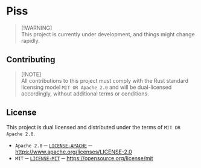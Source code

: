 # Piss

> [!WARNING]\
> This project is currently under development, and things might change rapidly.

## Contributing

> [!NOTE]\
> All contributions to this project must comply with the Rust standard licensing
> model `MIT OR Apache 2.0` and will be dual-licensed accordingly, without
> additional terms or conditions.

## License

This project is dual licensed and distributed under the terms of
`MIT OR Apache 2.0`.

- `Apache 2.0` ─ [`LICENSE-APACHE`][LICENSE_APACHE] ─ https://www.apache.org/licenses/LICENSE-2.0
- `MIT` ─ [`LICENSE-MIT`][LICENSE_MIT] ─ https://opensource.org/license/mit

[LICENSE_APACHE]: ./LICENSE-APACHE
[LICENSE_MIT]: ./LICENSE-MIT

